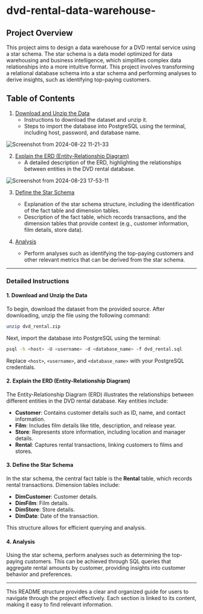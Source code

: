 # dvd-rental-data-warehouse-

## Project Overview

This project aims to design a data warehouse for a DVD rental service using a star schema. The star schema is a data model optimized for data warehousing and business intelligence, which simplifies complex data relationships into a more intuitive format. This project involves transforming a relational database schema into a star schema and performing analyses to derive insights, such as identifying top-paying customers.

## Table of Contents

1. [Download and Unzip the Data](#1-download-and-unzip-the-data)
   - Instructions to download the dataset and unzip it.
   - Steps to import the database into PostgreSQL using the terminal, including host, password, and database name.


![Screenshot from 2024-08-22 11-21-33](https://github.com/user-attachments/assets/93e2e4ff-e360-4ff3-bb0f-f13a55ef80a8)


     
2. [Explain the ERD (Entity-Relationship Diagram)](#2-explain-the-erd-entity-relationship-diagram)
   - A detailed description of the ERD, highlighting the relationships between entities in the DVD rental database.

![Screenshot from 2024-08-23 17-53-11](https://github.com/user-attachments/assets/1a5933e1-3958-44df-8918-505a6e6986cd)




3. [Define the Star Schema](#3-define-the-star-schema)
   - Explanation of the star schema structure, including the identification of the fact table and dimension tables.
   - Description of the fact table, which records transactions, and the dimension tables that provide context (e.g., customer information, film details, store data).

4. [Analysis](#4-analysis)
   - Perform analyses such as identifying the top-paying customers and other relevant metrics that can be derived from the star schema.

---

### Detailed Instructions

#### 1. Download and Unzip the Data

To begin, download the dataset from the provided source. After downloading, unzip the file using the following command:

```bash
unzip dvd_rental.zip
```

Next, import the database into PostgreSQL using the terminal:

```bash
psql -h <host> -U <username> -d <database_name> -f dvd_rental.sql
```

Replace `<host>`, `<username>`, and `<database_name>` with your PostgreSQL credentials.

#### 2. Explain the ERD (Entity-Relationship Diagram)

The Entity-Relationship Diagram (ERD) illustrates the relationships between different entities in the DVD rental database. Key entities include:

- **Customer**: Contains customer details such as ID, name, and contact information.
- **Film**: Includes film details like title, description, and release year.
- **Store**: Represents store information, including location and manager details.
- **Rental**: Captures rental transactions, linking customers to films and stores.

#### 3. Define the Star Schema

In the star schema, the central fact table is the **Rental** table, which records rental transactions. Dimension tables include:

- **DimCustomer**: Customer details.
- **DimFilm**: Film details.
- **DimStore**: Store details.
- **DimDate**: Date of the transaction.

This structure allows for efficient querying and analysis.

#### 4. Analysis

Using the star schema, perform analyses such as determining the top-paying customers. This can be achieved through SQL queries that aggregate rental amounts by customer, providing insights into customer behavior and preferences.

---

This README structure provides a clear and organized guide for users to navigate through the project effectively. Each section is linked to its content, making it easy to find relevant information.
